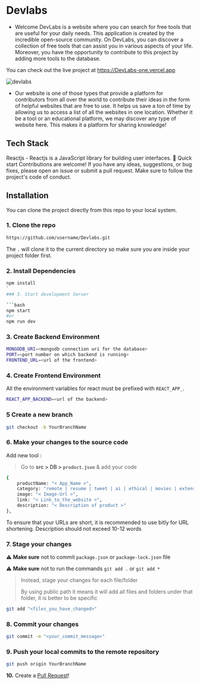 # Devlabs

- Welcome  DevLabs is a website where you can search for free tools that are useful for your daily needs. This application is created by the incredible open-source community. On DevLabs, you can discover a collection of free tools that can assist you in various aspects of your life. Moreover, you have the opportunity to contribute to this project by adding more tools to the database.

You can check out the live project at <https://DevLabs-one.vercel.app>

![devlabs](https://github.com/HimanshuNarware/Devlabs/assets/83147410/a508cf73-6724-46d3-a66d-6b9a7811bfdd)

- Our website is one of those types that provide a platform for contributors from all over the world to contribute their ideas in the form of helpful websites that are free to use. It helps us save a ton of time by allowing us to access a list of all the websites in one location. Whether it be a tool or an educational platform, we may discover any type of website here. This makes it a platform for sharing knowledge!

## Tech Stack

Reactjs - Reactjs is a JavaScript library for building user interfaces.
🚀 Quick start
Contributions are welcome! If you have any ideas, suggestions, or bug fixes, please open an issue or submit a pull request. Make sure to follow the project's code of conduct.

## Installation

You can clone the project directly from this repo to your local system.

### 1. Clone the repo

```bash
https://github.com/username/Devlabs.git
```

The `.` will clone it to the current directory so make sure you are inside your project folder first.

### 2. Install Dependencies

```bash
npm install
`
### 3. Start development Server

```bash
npm start
#or
npm run dev
```

### 3. Create Backend Environment

```bash
MONGODB_URI=<mongodb connection uri for the database>
PORT=<port number on which backend is running>
FRONTEND_URL=<url of the frontend>
```

### 4. Create Frontend Environment

All the environment variables for react must be prefixed with `REACT_APP_`.

```bash
REACT_APP_BACKEND=<url of the backend>
```

### 5 Create a new branch

```bash
git checkout -b YourBranchName
```

### 6. Make your changes to the source code

 Add new tool :
   > Go to **src > DB > `product.json`** & add your code

```bash
{
    productName: "< App_Name >",
    category: "remote | resume | tweet | ai | ethical | movies | extensions | tools",
    image: "< Image-Url >",
    link: "< Link_to_the_website >",
    description: "< Description of product >"
},
```

To ensure that your URLs are short, it is recommended to use bitly for URL shortening.
Description should not exceed 10-12 words

### 7. Stage your changes

⚠️ **Make sure** not to commit `package.json` or `package-lock.json` file

⚠️ **Make sure** not to run the commands `git add .` or `git add *`

> Instead, stage your changes for each file/folder
>
> By using public path it means it will add all files and folders under that folder, it is better to be specific

```bash
git add "<files_you_have_changed>"
```

### 8. Commit your changes

```bash
git commit -m "<your_commit_message>"
```

### 9. Push your local commits to the remote repository

```bash
git push origin YourBranchName
```

**10.** Create a [Pull Request](https://help.github.com/en/github/collaborating-with-issues-and-pull-requests/creating-a-pull-request)!
